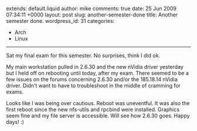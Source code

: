 extends: default.liquid
author: mike
comments: true
date: 25 Jun 2009 07:34:11 +0000
layout: post
slug: another-semester-done
title: Another semester done.
wordpress_id: 31
categories:
- Arch
- Linux
---

Sat my final exam for this semester. No surprises, think I did ok.

My main workstation pulled in 2.6.30 and the new nVidia driver yesterday but I held off on rebooting until today, after my exam. There seemed to be a few issues on the forums concerning 2.6.30 and/or the 185.18.14 nVidia driver. Didn't want to have to troubleshoot in the middle of cramming for exams.

Looks like I was being over cautious. Reboot was uneventful. It was also the first reboot since the new nfs-utils and rpcbind were installed. Graphics seem fine and my file server is accessible. Will see how 2.6.30 goes. Happy days! :)
